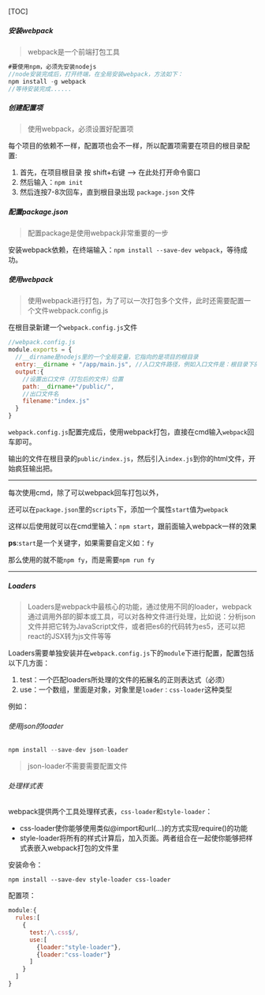 [TOC]

##### 安装webpack

> webpack是一个前端打包工具

```js
#要使用npm，必须先安装nodejs
//node安装完成后，打开终端，在全局安装webpack，方法如下：
npm install -g webpack
//等待安装完成......
```

##### 创建配置项

> 使用webpack，必须设置好配置项

每个项目的依赖不一样，配置项也会不一样，所以配置项需要在项目的根目录配置:

1. 首先，在项目根目录   按  shift+右键  -->  在此处打开命令窗口
2. 然后输入：`npm init`
3. 然后连按7-8次回车，直到根目录出现 `package.json` 文件

##### 配置package.json

> 配置package是使用webpack非常重要的一步

安装webpack依赖，在终端输入：`npm install --save-dev webpack`，等待成功。

##### 使用webpack

> 使用webpack进行打包，为了可以一次打包多个文件，此时还需要配置一个文件webpack.config.js

在根目录新建一个`webpack.config.js`文件

```js
//webpack.config.js
module.exports = {
  //__dirname是nodejs里的一个全局变量，它指向的是项目的根目录
  entry:__dirname + "/app/main.js", //入口文件路径，例如入口文件是：根目录下的app文件夹里的main.js
  output:{
    //设置出口文件（打包后的文件）位置
    path:__dirname+"/public/",
    //出口文件名
    filename:"index.js"
  }
}
```

`webpack.config.js`配置完成后，使用webpack打包，直接在cmd输入`webpack`回车即可。

输出的文件在根目录的`public/index.js`，然后引入`index.js`到你的html文件，开始疯狂输出把。





------

每次使用cmd，除了可以webpack回车打包以外，

还可以在`package.json`里的`scripts`下，添加一个属性`start`值为`webpack`

这样以后使用就可以在cmd里输入：`npm start`，跟前面输入webpack一样的效果

**ps**:`start`是一个关键字，如果需要自定义如：`fy`

那么使用的就不能`npm fy`，而是需要`npm run fy`

------

##### Loaders

> Loaders是webpack中最核心的功能，通过使用不同的loader，webpack通过调用外部的脚本或工具，可以对各种文件进行处理，比如说：分析json文件并把它转为JavaScript文件，或者把es6的代码转为es5，还可以把react的JSX转为js文件等等

Loaders需要单独安装并在`webpack.config.js`下的`module`下进行配置，配置包括以下几方面：

1. test：一个匹配loaders所处理的文件的拓展名的正则表达式（必须）
2. use：一个数组，里面是对象，对象里是`loader：css-loader`这种类型

例如：

###### 使用json的loader

```js
npm install --save-dev json-loader
```

> json-loader不需要需要配置文件

###### 处理样式表

webpack提供两个工具处理样式表，`css-loader`和`style-loader`：

- css-loader使你能够使用类似@import和url(...)的方式实现require()的功能
- style-loader将所有的样式计算后，加入页面。两者组合在一起使你能够把样式表嵌入webpack打包的文件里

安装命令：

```
npm install --save-dev style-loader css-loader
```

配置项：

```js
module:{
  rules:[
    {
      test:/\.css$/,
      use:[
        {loader:"style-loader"},
        {loader:"css-loader"}
      ]
    }
  ]
}
```
